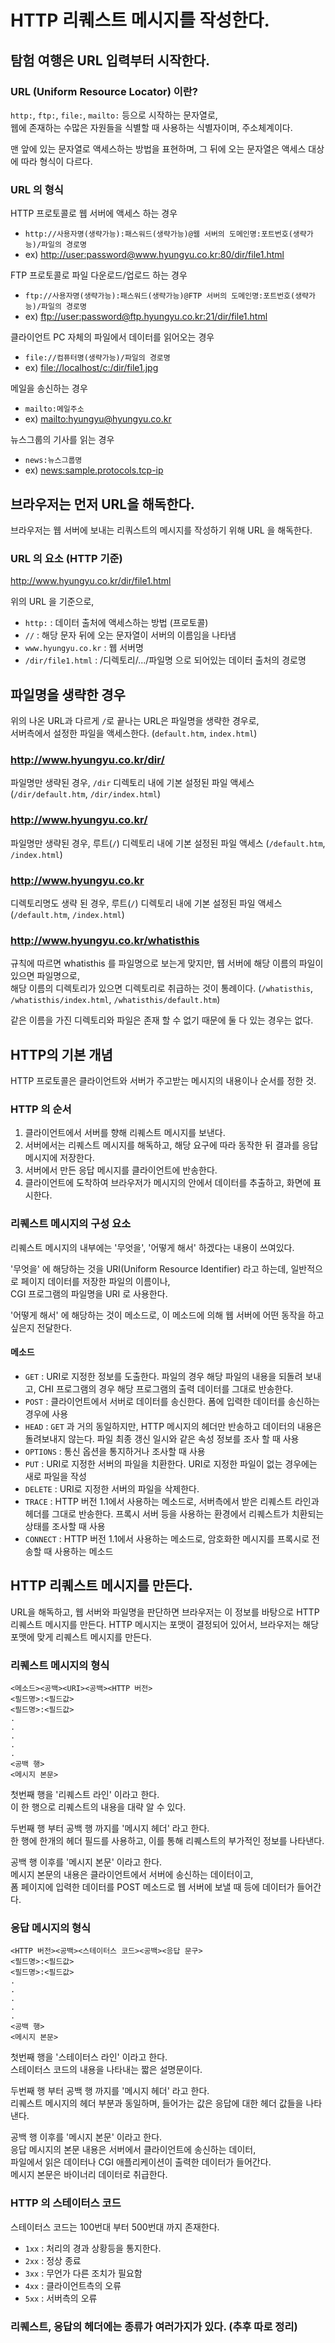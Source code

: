 # HTTP 리퀘스트 메시지를 작성한다.

## 탐험 여행은 URL 입력부터 시작한다.

### URL (Uniform Resource Locator) 이란?

`http:`, `ftp:`, `file:`, `mailto:` 등으로 시작하는 문자열로,  
웹에 존재하는 수많은 자원들을 식별할 때 사용하는 식별자이며, 주소체계이다.   

맨 앞에 있는 문자열로 액세스하는 방법을 표현하며, 그 뒤에 오는 문자열은 액세스 대상에 따라 형식이 다르다.

### URL 의 형식

HTTP 프로토콜로 웹 서버에 액세스 하는 경우

- `http://사용자명(생략가능):패스워드(생략가능)@웹 서버의 도메인명:포트번호(생략가능)/파일의 경로명`
- ex) <http://user:password@www.hyungyu.co.kr:80/dir/file1.html>

FTP 프로토콜로 파일 다운로드/업로드 하는 경우

- `ftp://사용자명(생략가능):패스워드(생략가능)@FTP 서버의 도메인명:포트번호(생략가능)/파일의 경로명`
- ex) <ftp://user:password@ftp.hyungyu.co.kr:21/dir/file1.html>

클라이언트 PC 자체의 파일에서 데이터를 읽어오는 경우

- `file://컴퓨터명(생략가능)/파일의 경로명`
- ex) <file://localhost/c:/dir/file1.jpg>

메일을 송신하는 경우

- `mailto:메일주소`
- ex) <mailto:hyungyu@hyungyu.co.kr>

뉴스그룹의 기사를 읽는 경우

- `news:뉴스그룹명`
- ex) <news:sample.protocols.tcp-ip>

## 브라우저는 먼저 URL을 해독한다.

브라우저는 웹 서버에 보내는 리쿼스트의 메시지를 작성하기 위해 URL 을 해독한다.

### URL 의 요소 (HTTP 기준)

http://www.hyungyu.co.kr/dir/file1.html

위의 URL 을 기준으로,   
- `http:` : 데이터 출처에 액세스하는 방법 (프로토콜)
- `//` : 해당 문자 뒤에 오는 문자열이 서버의 이름임을 나타냄
- `www.hyungyu.co.kr` : 웹 서버명
- `/dir/file1.html` : /디렉토리/.../파일명 으로 되어있는 데이터 출처의 경로명

## 파일명을 생략한 경우

위의 나온 URL과 다르게 `/`로 끝나는 URL은 파일명을 생략한 경우로,  
서버측에서 설정한 파일을 액세스한다. (`default.htm`, `index.html`)  

### <http://www.hyungyu.co.kr/dir/>  

파일명만 생략된 경우, `/dir` 디렉토리 내에 기본 설정된 파일 액세스 (`/dir/default.htm`, `/dir/index.html`)

### <http://www.hyungyu.co.kr/>

파일명만 생략된 경우, 루트(`/`) 디렉토리 내에 기본 설정된 파일 액세스 (`/default.htm`, `/index.html`)

### <http://www.hyungyu.co.kr>

디렉토리명도 생략 된 경우, 루트(`/`) 디렉토리 내에 기본 설정된 파일 액세스 (`/default.htm`, `/index.html`)

### <http://www.hyungyu.co.kr/whatisthis>

규칙에 따르면 whatisthis 를 파일명으로 보는게 맞지만, 웹 서버에 해당 이름의 파일이 있으면 파일명으로,  
해당 이름의 디렉토리가 있으면 디렉토리로 취급하는 것이 통례이다. (`/whatisthis`, `/whatisthis/index.html`, `/whatisthis/default.htm`)

같은 이름을 가진 디렉토리와 파일은 존재 할 수 없기 때문에 둘 다 있는 경우는 없다.

## HTTP의 기본 개념

HTTP 프로토콜은 클라이언트와 서버가 주고받는 메시지의 내용이나 순서를 정한 것.

### HTTP 의 순서
1. 클라이언트에서 서버를 향해 리퀘스트 메시지를 보낸다.
2. 서버에서는 리퀘스트 메시지를 해독하고, 해당 요구에 따라 동작한 뒤 결과를 응답 메시지에 저장한다.
3. 서버에서 만든 응답 메시지를 클라이언트에 반송한다.
4. 클라이언트에 도착하여 브라우저가 메시지의 안에서 데이터를 추출하고, 화면에 표시한다.

### 리퀘스트 메시지의 구성 요소

리퀘스트 메시지의 내부에는 '무엇을', '어떻게 해서' 하겠다는 내용이 쓰여있다.

'무엇을' 에 해당하는 것을 URI(Uniform Resource Identifier) 라고 하는데, 일반적으로 페이지 데이터를 저장한 파일의 이름이나,   
CGI 프로그램의 파일명을 URI 로 사용한다.

'어떻게 해서' 에 해당하는 것이 메소드로, 이 메소드에 의해 웹 서버에 어떤 동작을 하고 싶은지 전달한다.

#### 메소드

- `GET` : URI로 지정한 정보를 도출한다. 파일의 경우 해당 파일의 내용을 되돌려 보내고, CHI 프로그램의 경우 해당 프로그램의 출력 데이터를 그대로 반송한다.
- `POST` : 클라이언트에서 서버로 데이터를 송신한다. 폼에 입력한 데이터를 송신하는 경우에 사용
- `HEAD` : `GET` 과 거의 동일하지만, HTTP 메시지의 헤더만 반송하고 데이터의 내용은 돌려보내지 않는다. 파일 최종 갱신 일시와 같은 속성 정보를 조사 할 때 사용
- `OPTIONS` : 통신 옵션을 통지하거나 조사할 때 사용
- `PUT` : URI로 지정한 서버의 파일을 치환한다. URI로 지정한 파일이 없는 경우에는 새로 파일을 작성
- `DELETE` : URI로 지정한 서버의 파일을 삭제한다.
- `TRACE` : HTTP 버전 1.1에서 사용하는 메소드로, 서버측에서 받은 리퀘스트 라인과 헤더를 그대로 반송한다. 프록시 서버 등을 사용하는 환경에서 리퀘스트가 치환되는 상태를 조사할 때 사용
- `CONNECT` : HTTP 버전 1.1에서 사용하는 메소드로, 암호화한 메시지를 프록시로 전송할 때 사용하는 메소드

## HTTP 리퀘스트 메시지를 만든다.

URL을 해독하고, 웹 서버와 파일명을 판단하면 브라우저는 이 정보를 바탕으로 HTTP 리퀘스트 메시지를 만든다.
HTTP 메시지는 포맷이 결정되어 있어서, 브라우저는 해당 포맷에 맞게 리퀘스트 메시지를 만든다.

### 리퀘스트 메시지의 형식

```
<메소드><공백><URI><공백><HTTP 버전>
<필드명>:<필드값>
<필드명>:<필드값>
.
.
.
.
.
<공백 행>
<메시지 본문>
```
첫번째 행을 '리퀘스트 라인' 이라고 한다.   
이 한 행으로 리퀘스트의 내용을 대략 알 수 있다.

두번째 행 부터 공백 행 까지를 '메시지 헤더' 라고 한다.   
한 행에 한개의 헤더 필드를 사용하고, 이를 통해 리퀘스트의 부가적인 정보를 나타낸다.   

공백 행 이후를 '메시지 본문' 이라고 한다.   
메시지 본문의 내용은 클라이언트에서 서버에 송신하는 데이터이고,   
폼 페이지에 입력한 데이터를 POST 메소드로 웹 서버에 보낼 때 등에 데이터가 들어간다.

### 응답 메시지의 형식

```
<HTTP 버전><공백><스테이터스 코드><공백><응답 문구>
<필드명>:<필드값>
<필드명>:<필드값>
.
.
.
.
.
<공백 행>
<메시지 본문>
```

첫번째 행을 '스테이터스 라인' 이라고 한다.   
스테이터스 코드의 내용을 나타내는 짧은 설명문이다.

두번째 행 부터 공백 행 까지를 '메시지 헤더' 라고 한다.   
리퀘스트 메시지의 헤더 부분과 동일하며, 들어가는 값은 응답에 대한 헤더 값들을 나타낸다.

공백 행 이후를 '메시지 본문' 이라고 한다.   
응답 메시지의 본문 내용은 서버에서 클라이언트에 송신하는 데이터,   
파일에서 읽은 데이터나 CGI 애플리케이션이 출력한 데이터가 들어간다.   
메시지 본문은 바이너리 데이터로 취급한다.

### HTTP 의 스테이터스 코드

스테이터스 코드는 100번대 부터 500번대 까지 존재한다.

- `1xx` : 처리의 경과 상황등을 통지한다.
- `2xx` : 정상 종료
- `3xx` : 무언가 다른 조치가 필요함
- `4xx` : 클라이언트측의 오류
- `5xx` : 서버측의 오류


### 리퀘스트, 응답의 헤더에는 종류가 여러가지가 있다. (추후 따로 정리)
